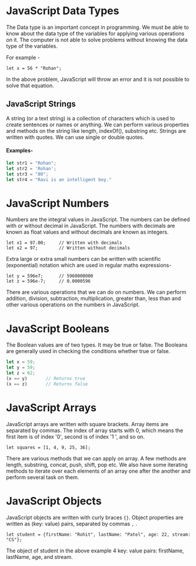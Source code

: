 # JavaScript Data Types

The Data type is an important concept in programming. We must be able to know about the data type of the variables for applying various operations on it. The computer is not able to solve problems without knowing the data type of the variables.

For example -

`let x = 56 * "Rohan";`

In the above problem, JavaScript will throw an error and it is not possible to solve that equation.

## JavaScript Strings

A string (or a text string) is a collection of characters which is used to create sentences or names or anything. We can perform various properties and methods on the string like length, indexOf(), substring etc. Strings are written with quotes. We can use single or double quotes.

#### Examples-

```javascript
let str1 = "Rohan";
let str2 = 'Rohan';
let str3 = "80";
let str4 = "Ravi is an intelligent boy."
```

# JavaScript Numbers

Numbers are the integral values in JavaScript. The numbers can be defined with or without decimal in JavaScript. The numbers with decimals are known as float values and without decimals are known as integers.

`let x1 = 97.00;     // Written with decimals`  
`let x2 = 97;        // Written without decimals`

Extra large or extra small numbers can be written with scientific (exponential) notation which are used in regular maths expressions-

`let y = 596e7;      // 5960000000`  
`let z = 596e-7;     // 0.0000596`

There are various operations that we can do on numbers. We can perform addition, division, subtraction, multiplication, greater than, less than and other various operations on the numbers in JavaScript.

# JavaScript Booleans

The Boolean values are of two types. It may be true or false. The Booleans are generally used in checking the conditions whether true or false.

```javascript
let x = 59;
let y = 59;
let z = 62;
(x == y)       // Returns true
(x == z)       // Returns false
```

# JavaScript Arrays

JavaScript arrays are written with square brackets. Array items are separated by commas. The index of array starts with 0, which means the first item is of index '0', second is of index '1 ', and so on.

`let squares = [1, 4, 9, 25, 36];`

There are various methods that we can apply on array. A few methods are length, substring, concat, push, shift, pop etc. We also have some iterating methods to iterate over each elements of an array one after the another and perform several task on them.

# JavaScript Objects

JavaScript objects are written with curly braces `{}`. Object properties are written as (key: value) pairs, separated by commas `,` .

`let student = {firstName: "Rohit", lastName: "Patel", age: 22, stream: "CS"};`

The object of student in the above example 4 key: value pairs: firstName, lastName, age, and stream.